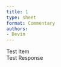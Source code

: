 ```yaml
---
title: 1
type: sheet
format: Commentary
authors:
- Devin
---
```

<div class="sheet__item">
  Test Item
</div>
<div class="sheet__response">
 Test Response
</div>